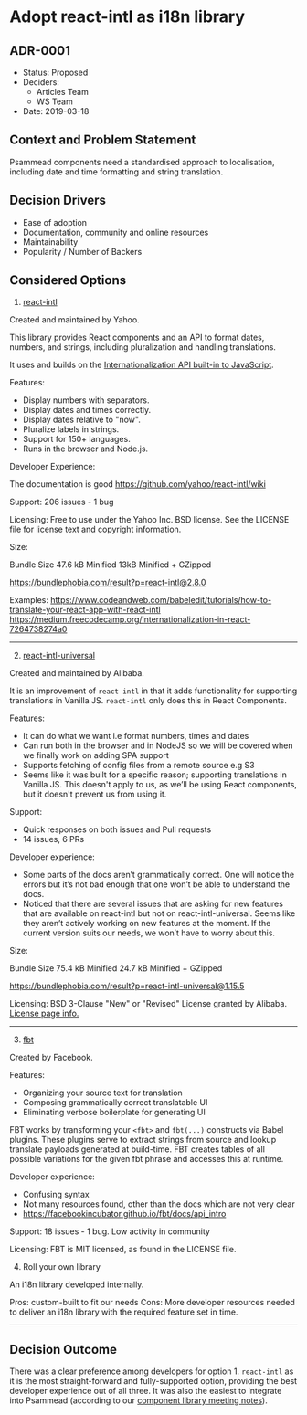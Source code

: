 # Adopt react-intl as i18n library
## ADR-0001

* Status: Proposed
* Deciders:
  * Articles Team
  * WS Team
* Date: 2019-03-18

## Context and Problem Statement

Psammead components need a standardised approach to localisation, including date and time formatting and string translation.

## Decision Drivers

* Ease of adoption
* Documentation, community and online resources
* Maintainability
* Popularity / Number of Backers

## Considered Options

1. [react-intl](https://github.com/yahoo/react-intl)

Created and maintained by Yahoo.

This library provides React components and an API to format dates, numbers, and strings, including pluralization and handling translations.

It uses and builds on the [Internationalization API built-in to JavaScript](https://developer.mozilla.org/en-US/docs/Web/JavaScript/Reference/Global_Objects/Intl).

Features:
* Display numbers with separators.
* Display dates and times correctly.
* Display dates relative to "now".
* Pluralize labels in strings.
* Support for 150+ languages.
* Runs in the browser and Node.js.

Developer Experience:

The documentation is good https://github.com/yahoo/react-intl/wiki

Support: 206 issues - 1 bug

Licensing: Free to use under the Yahoo Inc. BSD license. See the LICENSE file for license text and copyright information.

Size:

Bundle Size
47.6 kB Minified
13kB Minified + GZipped

https://bundlephobia.com/result?p=react-intl@2.8.0

Examples:
https://www.codeandweb.com/babeledit/tutorials/how-to-translate-your-react-app-with-react-intl
https://medium.freecodecamp.org/internationalization-in-react-7264738274a0

---

2. [react-intl-universal](https://github.com/alibaba/react-intl-universal)

Created and maintained by Alibaba.

It is an improvement of `react intl` in that it adds functionality for supporting translations in Vanilla JS. `react-intl` only does this in React Components.

Features:
* It can do what we want i.e format numbers, times and dates
* Can run both in the browser and in NodeJS so we will be covered when we finally work on adding SPA support
* Supports fetching of config files from a remote source e.g S3
* Seems like it was built for a specific reason; supporting translations in Vanilla JS. This doesn't apply to us, as we’ll be using React components, but it doesn't prevent us from using it.

Support:
* Quick responses on both issues and Pull requests
* 14 issues, 6 PRs


Developer experience:
* Some parts of the docs aren’t grammatically correct. One will notice the errors but it’s not bad enough that one won’t be able to understand the docs.
* Noticed that there are several issues that are asking for new features that are available on react-intl but not on react-intl-universal. Seems like they aren’t actively working on new features at the moment. If the current version suits our needs, we won’t have to worry about this.

Size:

Bundle Size
75.4 kB Minified
24.7 kB Minified + GZipped

https://bundlephobia.com/result?p=react-intl-universal@1.15.5

Licensing: BSD 3-Clause "New" or "Revised" License granted by Alibaba. [License page info.](https://github.com/alibaba/react-intl-universal/blob/master/LICENSE.md)

---

3. [fbt](https://github.com/facebookincubator/fbt)

Created by Facebook.

Features:
* Organizing your source text for translation
* Composing grammatically correct translatable UI
* Eliminating verbose boilerplate for generating UI

FBT works by transforming your `<fbt>` and `fbt(...)` constructs via Babel plugins. These plugins serve to extract strings from source and lookup translate payloads generated at build-time. FBT creates tables of all possible variations for the given fbt phrase and accesses this at runtime.

Developer experience:

* Confusing syntax
* Not many resources found, other than the docs which are not very clear
* https://facebookincubator.github.io/fbt/docs/api_intro

Support: 18 issues - 1 bug. Low activity in community

Licensing: FBT is MIT licensed, as found in the LICENSE file.

4. Roll your own library

An i18n library developed internally.

Pros: custom-built to fit our needs
Cons: More developer resources needed to deliver an i18n library with the required feature set in time.

---

## Decision Outcome

There was a clear preference among developers for option 1. `react-intl` as it is the most straight-forward and fully-supported option, providing the best developer experience out of all three. It was also the easiest to integrate into Psammead (according to our [component library meeting notes](https://paper.dropbox.com/doc/2019-02-21-Component-Library-Meeting-i18n--AZgQeBdv~qXuQnL9jK5rcz4XAg-hSXxc23xnF6U7xnEkXwPc)).
